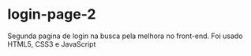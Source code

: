 # login-page-2
Segunda pagina de login na busca pela melhora no front-end. Foi usado HTML5, CSS3 e JavaScript


